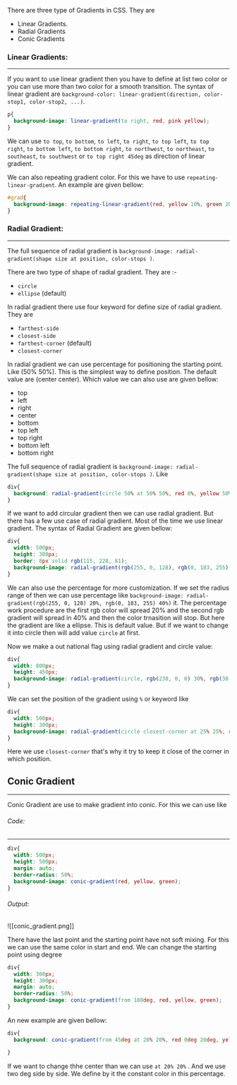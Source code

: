 There are three type of Gradients in CSS. They are 
- Linear Gradients.
- Radial Gradients
- Conic Gradients
### Linear Gradients:
---
If you want to use linear gradient then you have to define at list two color or you can use more than two color for a smooth transition. The syntax of linear gradient are  `background-color: linear-gradient(direction, color-stop1, color-stop2, ...)`.
```css
p{
  background-image: linear-gradient(to right, red, pink yellow);
}
```

We can use `to top`, `to bottom`, `to left`, `to right`, `to top left`, `to top right`, `to bottom left`, `to bottom right`, `to northwest`, `to northeast`, `to southeast`, `to southwest` or `to top right 45deg` as direction of linear gradient.

We can also repeating gradient color. For this we have to use `repeating-linear-gradient`. An example are given bellow:

```css
#grad{
  background-image: repeating-linear-gradient(red, yellow 10%, green 20%);
}
```


### Radial Gradient: 
---

The full sequence of radial gradient is `background-image: radial-gradient(shape size at position, color-stops )`.

There are two type of shape of radial gradient. They are :-
- `circle`
- `ellipse` (default)

In radial gradient there use four keyword for define size of radial gradient. They are 
- `farthest-side`
- `closest-side`
- `farthest-corner` (default)
- `closest-corner`

In radial gradient we can use percentage for positioning the starting point. Like (50% 50%). This is the simplest way to define position. The default value are (center center). Which value we can also use are given bellow:
- top
- left
- right
- center
- bottom
- top left
- top right
- bottom left
- bottom right


The full sequence of radial gradient is `background-image: radial-gradient(shape size at position, color-stops )`. Like 
```css
div{
  background: radial-gradient(circle 50% at 50% 50%, red 0%, yellow 50%, blue 100%);
}


```


If we want to add circular gradient then we can use radial gradient. But there has a few use case of radial gradient. Most of the time we use linear gradient. The syntax of Radial Gradient are given bellow:

```css
div{
  width: 500px;
  height: 300px;
  border: 8px solid rgb(115, 228, 81);
  background-image: radial-gradient(rgb(255, 0, 128), rgb(0, 183, 255));
}
```

We can also use the percentage for more customization. If we set the radius range of then we can use percentage like `background-image: radial-gradient(rgb(255, 0, 128) 20%, rgb(0, 183, 255) 40%)` it. The percentage work procedure are the first rgb color will spread 20% and the second rgb gradient will spread in 40% and then the color trnasition will stop. But here the gradient are like a ellipse. This is default value. But if we want to change it into circle then will add value `circle` at first. 

Now we make a out national flag using radial gradient and circle value:

```css
div{
  width: 800px;
  height: 450px;
  background-image: radial-gradient(circle, rgb(230, 0, 0) 30%, rgb(38, 189, 0) 30%)
}
```

We can set the position of the gradient using `%` or keyword like 
```css
div{
  width: 500px;
  height: 300px;
  background-image: radial-gradient(circle closest-corner at 25% 25%, red 0%, yellow 50%, blue 100%);
}
```

Here we use `closest-corner`  that's why it try to keep it close of the corner in which position.

## Conic Gradient
---
Conic Gradient are use to make gradient into conic. For this we can use like

###### Code:
---
```css
div{
  width: 500px;
  height: 500px;
  margin: auto;
  border-radius: 50%;
  background-image: conic-gradient(red, yellow, green);
}
```
###### Output:
![[conic_gradient.png]]



There have the last point and the starting point have not soft mixing. For this we can use the same color in start and end. We can change the starting point using degree
```css
div{
  width: 300px;
  height: 300px;
  margin: auto;
  border-radius: 50%;
  background-image: conic-gradient(from 180deg, red, yellow, green);
}
```

An new example are given bellow:

```css
div{
  background: conic-gradient(from 45deg at 20% 20%, red 0deg 20deg, yellow 90deg 120deg, green 180deg 200deg, blue 270deg);

}
```

If we want to change thhe center than we can use `at 20% 20%` . And we use two deg side by side. We define by it the constant color in this percentage.

